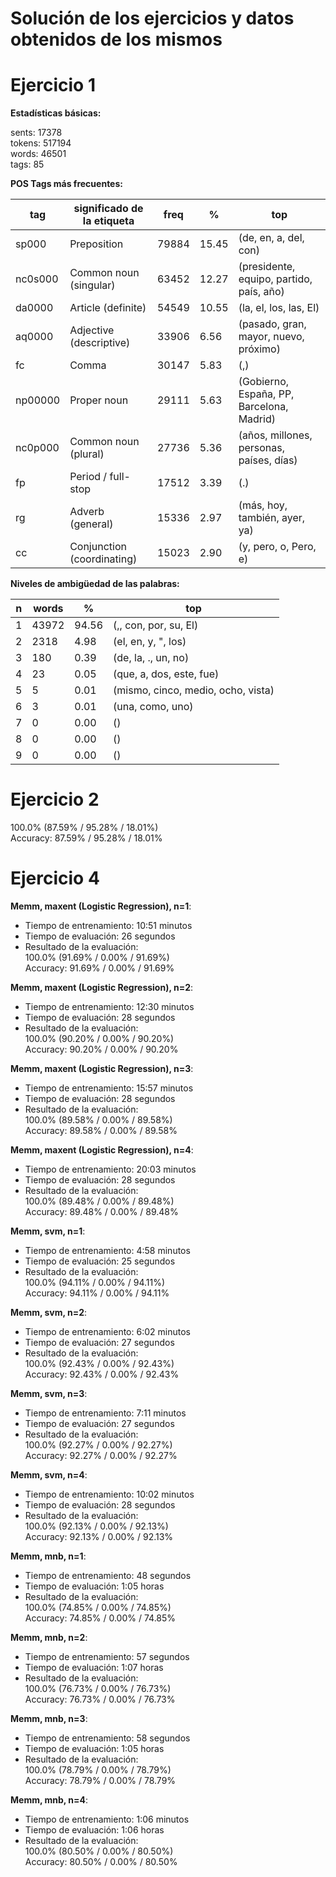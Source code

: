 Solución de los ejercicios y datos obtenidos de los mismos
=============
__Ejercicio 1__
========

**Estadísticas básicas:**

sents: 17378<br>
tokens: 517194<br>
words: 46501<br>
tags: 85<br>

**POS Tags más frecuentes:**

|tag	 |significado de la etiqueta|freq	|%     |top|
|---|---|---|---|---|
|sp000	 |Preposition|79884	|15.45 |(de, en, a, del, con)|
|nc0s000 |Common noun (singular)|63452	|12.27 |(presidente, equipo, partido, país, año)|
|da0000	 |Article (definite)|54549	|10.55 |(la, el, los, las, El)|
|aq0000	 |Adjective (descriptive)|33906	|6.56  |(pasado, gran, mayor, nuevo, próximo)|
|fc	 |Comma|30147	|5.83  |(,)|
|np00000 |Proper noun|29111	|5.63  |(Gobierno, España, PP, Barcelona, Madrid)||
|nc0p000 |Common noun (plural)|27736	|5.36  |(años, millones, personas, países, días)
|fp	 |Period / full-stop|17512	|3.39  |(.)|
|rg	 |Adverb (general)|15336	|2.97  |(más, hoy, también, ayer, ya)|
|cc	 |Conjunction (coordinating)|15023	|2.90  |(y, pero, o, Pero, e)|

**Niveles de ambigüedad de las palabras:**

|n	|words	|%	|top|
|---|---|---|---|
|1	|43972	|94.56	|(,, con, por, su, El)|
|2	|2318	|4.98	|(el, en, y, ", los)|
|3	|180	|0.39	|(de, la, ., un, no)|
|4	|23	|0.05	|(que, a, dos, este, fue)|
|5	|5	|0.01	|(mismo, cinco, medio, ocho, vista)|
|6	|3	|0.01	|(una, como, uno)|
|7	|0	|0.00	|()|
|8	|0	|0.00	|()|
|9	|0	|0.00	|()|


__Ejercicio 2__
========

100.0% (87.59% / 95.28% / 18.01%)<br>
Accuracy: 87.59% / 95.28% / 18.01%

__Ejercicio 4__
========

**Memm, maxent (Logistic Regression), n=1**:
* Tiempo de entrenamiento: 10:51 minutos<br>
* Tiempo de evaluación: 26 segundos
* Resultado de la evaluación:<br>
100.0% (91.69% / 0.00% / 91.69%)<br>
Accuracy: 91.69% / 0.00% / 91.69%

**Memm, maxent (Logistic Regression), n=2**:
* Tiempo de entrenamiento: 12:30 minutos<br>
* Tiempo de evaluación: 28 segundos
* Resultado de la evaluación:<br>
100.0% (90.20% / 0.00% / 90.20%)<br>
Accuracy: 90.20% / 0.00% / 90.20%

**Memm, maxent (Logistic Regression), n=3**:
* Tiempo de entrenamiento: 15:57 minutos<br>
* Tiempo de evaluación: 28 segundos
* Resultado de la evaluación:<br>
100.0% (89.58% / 0.00% / 89.58%)<br>
Accuracy: 89.58% / 0.00% / 89.58%

**Memm, maxent (Logistic Regression), n=4**:
* Tiempo de entrenamiento: 20:03 minutos<br>
* Tiempo de evaluación: 28 segundos
* Resultado de la evaluación:<br>
100.0% (89.48% / 0.00% / 89.48%)<br>
Accuracy: 89.48% / 0.00% / 89.48%

**Memm, svm, n=1**:
* Tiempo de entrenamiento: 4:58 minutos<br>
* Tiempo de evaluación: 25 segundos
* Resultado de la evaluación:<br>
100.0% (94.11% / 0.00% / 94.11%)<br>
Accuracy: 94.11% / 0.00% / 94.11%

**Memm, svm, n=2**:
* Tiempo de entrenamiento: 6:02 minutos<br>
* Tiempo de evaluación: 27 segundos
* Resultado de la evaluación:<br>
100.0% (92.43% / 0.00% / 92.43%)<br>
Accuracy: 92.43% / 0.00% / 92.43%

**Memm, svm, n=3**:
* Tiempo de entrenamiento: 7:11 minutos<br>
* Tiempo de evaluación: 27 segundos
* Resultado de la evaluación:<br>
100.0% (92.27% / 0.00% / 92.27%)<br>
Accuracy: 92.27% / 0.00% / 92.27%

**Memm, svm, n=4**:
* Tiempo de entrenamiento: 10:02 minutos<br>
* Tiempo de evaluación: 28 segundos
* Resultado de la evaluación:<br>
100.0% (92.13% / 0.00% / 92.13%)<br>
Accuracy: 92.13% / 0.00% / 92.13%

**Memm, mnb, n=1**:
* Tiempo de entrenamiento: 48 segundos<br>
* Tiempo de evaluación: 1:05 horas
* Resultado de la evaluación:<br>
100.0% (74.85% / 0.00% / 74.85%)<br>
Accuracy: 74.85% / 0.00% / 74.85%

**Memm, mnb, n=2**:
* Tiempo de entrenamiento: 57 segundos<br>
* Tiempo de evaluación: 1:07 horas 
* Resultado de la evaluación:<br>
100.0% (76.73% / 0.00% / 76.73%)<br>
Accuracy: 76.73% / 0.00% / 76.73%

**Memm, mnb, n=3**:
* Tiempo de entrenamiento: 58 segundos<br>
* Tiempo de evaluación: 1:05 horas
* Resultado de la evaluación:<br>
100.0% (78.79% / 0.00% / 78.79%)<br>
Accuracy: 78.79% / 0.00% / 78.79%

**Memm, mnb, n=4**:
* Tiempo de entrenamiento: 1:06 minutos<br>
* Tiempo de evaluación: 1:06 horas
* Resultado de la evaluación:<br>
100.0% (80.50% / 0.00% / 80.50%)<br>
Accuracy: 80.50% / 0.00% / 80.50%
